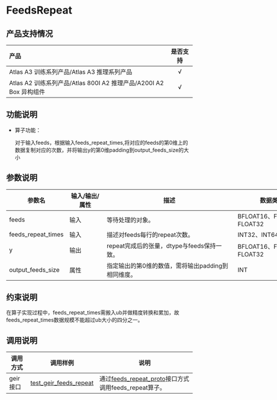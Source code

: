 # FeedsRepeat

## 产品支持情况

| 产品                                                         | 是否支持 |
| :----------------------------------------------------------- | :------: |
| <term>Atlas A3 训练系列产品/Atlas A3 推理系列产品</term>     |    √     |
| <term>Atlas A2 训练系列产品/Atlas 800I A2 推理产品/A200I A2 Box 异构组件</term> |    √     |

## 功能说明

- 算子功能：
  
  对于输入feeds，根据输入feeds_repeat_times,将对应的feeds的第0维上的数据复制对应的次数，并将输出y的第0维padding到output_feeds_size的大小

## 参数说明

</style>
<table class="tg" style="undefined;table-layout: fixed; width: 885px"><colgroup>
<col style="width: 137.333333px">
<col style="width: 104.333333px">
<col style="width: 369.333333px">
<col style="width: 205.333333px">
<col style="width: 68.333333px">
</colgroup>
<thead>
  <tr>
    <th class="tg-0pky">参数名</th>
    <th class="tg-0pky">输入/输出/属性</th>
    <th class="tg-0pky">描述</th>
    <th class="tg-0pky">数据类型</th>
    <th class="tg-0pky">数据格式</th>
  </tr></thead>
<tbody>
  <tr>
    <td class="tg-0pky">feeds</td>
    <td class="tg-0pky">输入</td>
    <td class="tg-0pky">等待处理的对象。</td>
    <td class="tg-0pky">BFLOAT16、FLOAT16、FLOAT32</td>
    <td class="tg-0pky">ND</td>
  </tr>
  <tr>
    <td class="tg-0pky">feeds_repeat_times</td>
    <td class="tg-0pky">输入</td>
    <td class="tg-0pky">描述对feeds每行的repeat次数。</td>
    <td class="tg-0pky">INT32、INT64</td>
    <td class="tg-0pky">ND</td>
  </tr>
  <tr>
    <td class="tg-0lax">y</td>
    <td class="tg-0lax">输出</td>
    <td class="tg-0lax">repeat完成后的张量，dtype与feeds保持一致。</td>
    <td class="tg-0lax">BFLOAT16、FLOAT16、FLOAT32</td>
    <td class="tg-0lax">ND</td>
  </tr>
  <tr>
    <td class="tg-0lax">output_feeds_size</td>
    <td class="tg-0lax">属性</td>
    <td class="tg-0lax">指定输出的第0维的数值，需将输出padding到相同维度。</td>
    <td class="tg-0lax">INT</td>
    <td class="tg-0lax"></td>
  </tr>
</tbody></table>

## 约束说明

在算子实现过程中，feeds_repeat_times需搬入ub并做精度转换和累加，故feeds_repeat_times数据规模不能超过ub大小的四分之一。

## 调用说明

| 调用方式 | 调用样例                                                                   | 说明                                                             |
|--------------|------------------------------------------------------------------------|----------------------------------------------------------------|
| geir接口 | [test_geir_feeds_repeat](./examples/test_geir_feeds_repeat.cpp) | 通过[feeds_repeat_proto](op_graph/feeds_repeat_proto.h)接口方式调用feeds_repeat算子。 |